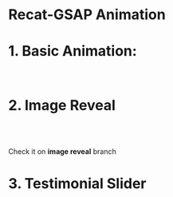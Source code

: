 # Recat-GSAP Animation

# 1. Basic Animation:

</br>

# 2. Image Reveal

</br>
<ima src="/src/images/gif-2.gif" alt="">
</br>
<p>Check it on <b>image reveal</b> branch</p>

# 3. Testimonial Slider
